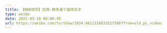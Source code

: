 ```yaml
---
title: 【NBA球员】拉简·朗多是个篮球天才
type: weibo
date: 2021-03-18 08:00:49
url: https://weibo.com/tv/show/1034:4611316833517588?from=old_pc_videoshow
---
```


<!-- more -->